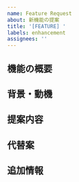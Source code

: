 ```yaml
---
name: Feature Request
about: 新機能の提案
title: '[FEATURE] '
labels: enhancement
assignees: ''
---
```


## 機能の概要
<!-- 提案する機能を簡潔に説明してください -->

## 背景・動機
<!-- なぜこの機能が必要なのかを説明してください -->

## 提案内容
<!-- 具体的な実装案や使用例を説明してください -->

## 代替案
<!-- 検討した代替案があれば記載してください -->

## 追加情報
<!-- その他、参考になる情報があれば記載してください -->
